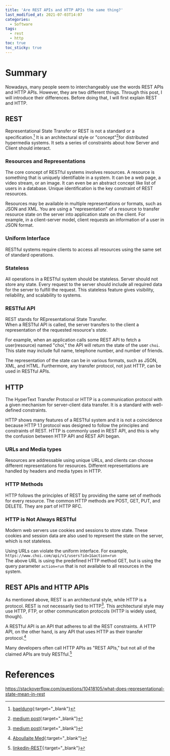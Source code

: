 ```yaml
---
title: 'Are REST APIs and HTTP APIs the same thing?'
last_modified_at: 2021-07-03T14:07
categories:
  - Software
tags:
  - rest 
  - http
toc: true
toc_sticky: true
---
```



# Summary 
Nowadays, many people seem to interchangeably use the words REST APIs and HTTP APIs. However, they are two different things. Through this post, I will introduce their differences. Before doing that, I will first explain REST and HTTP. 

## REST
Representational State Transfer or REST is not a standard or a specification.[^fn1] It is an architectural style or "concept"[^fn2]for distributed hypermedia systems. It sets a series of constraints about how Server and Client should interact. 

### Resources and Representations 
The core concept of RESTful systems involves resources. A resource is something that is uniquely identifiable in a system. It can be a web page, a video stream, or an image. It can even be an abstract concept like list of users in a database. Unique identification is the key constraint of REST resources. 

Resources may be available in multiple representations or formats, such as JSON and XML. You are using a "representation" of a resource to transfer resource state on the server into application state on the client. For example, in a client-server model, client requests an information of a user in JSON format. 

### Uniform Interface 
RESTful systems require clients to access all resources using the same set of standard operations. 


### Stateless 
All operations in a RESTful system should be stateless. Server should not store any state. Every request to the server should include all required data for the server to fulfill the request. This stateless feature gives visibility, reliability, and scalability to systems. 


### RESTful API 
REST stands for REpresentational State Transfer. \
When a RESTful API is called, the server transfers to the client a representation of the requested resource's *state*. 

For example, when an application calls some REST API to fetch a user(resource) named "choi," the API will return the state of the user `choi`. This state may include full name, telephone number, and number of friends. 

The representation of the state can be in various formats, such as JSON, XML, and HTML. Furthermore, any transfer protocol, not just HTTP, can be used in RESTful APIs. 


## HTTP 
The HyperText Transfer Protocol or HTTP is a communication protocol with a given mechanism for server-client data transfer. It is a standard with well-defined constraints. 

HTTP shows many features of a RESTful system and it is not a coincidence because HTTP 1.1 protocol was designed to follow the principles and constraints of REST. HTTP is commonly used in REST API, and this is why the confusion between HTTP API and REST API began.

### URLs and Media types 
Resources are addressable using unique URLs, and clients can choose different representations for resources. Different representations are handled by headers and media types in HTTP. 


### HTTP Methods 
HTTP follows the principles of REST by providing the same set of methods for every resource. The common HTTP methods are POST, GET, PUT, and DELETE. They are part of HTTP RFC. 

### HTTP is Not Always RESTful

Modern web servers use cookies and sessions to store state. These cookies and session data are also used to represent the state on the server, which is not stateless. 

Using URLs can violate the uniform interface. For example, \
`https://www.choi.com/api/v1/users?id=1&action=run` \
The above URL is using the predefined HTTP method GET, but is using the query parameter `action=run` that is not available to all resources in the system.


## REST APIs and HTTP APIs
As mentioned above, REST is an architectural style, while HTTP is a protocol. REST is not necessarily tied to HTTP[^fn2]. This architectural style may use HTTP, FTP, or other communication protocols (HTTP is widely used, though). 

A RESTful API is an API that adheres to all the REST constraints. A HTTP API, on the other hand, is any API that uses HTTP as their transfer protocol.[^fn3]

Many developers often call HTTP APIs as "REST APIs," but not all of the claimed APIs are truly RESTful.[^fn4] 


# References
[^fn1]: [baeldung](https://www.baeldung.com/cs/rest-vs-http){:target="_blank"}
[^fn2]: [medium post](https://medium.com/the-sixt-india-blog/rest-stop-calling-your-http-apis-as-restful-apis-e8336e3e799b){:target="_blank"}
[^fn3]:[Aboullaite Med](https://aboullaite.me/http-rest-apis/){:target="_blank"}
[^fn4]:[linkedin-REST](https://www.linkedin.com/pulse/rest-stop-calling-your-http-apis-restful-arpit-jain){:target="_blank"}



https://stackoverflow.com/questions/10418105/what-does-representational-state-mean-in-rest